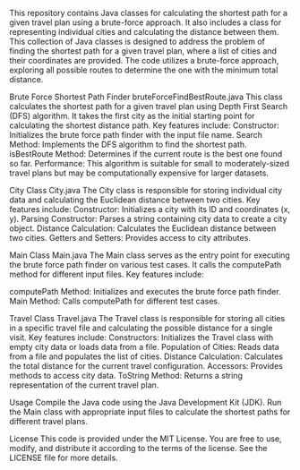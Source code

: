 This repository contains Java classes for calculating the shortest path for a given travel plan using a brute-force approach. It also includes a class for representing individual cities and calculating the distance between them.
This collection of Java classes is designed to address the problem of finding the shortest path for a given travel plan, where a list of cities and their coordinates are provided. The code utilizes a brute-force approach, 
exploring all possible routes to determine the one with the minimum total distance.

Brute Force Shortest Path Finder
bruteForceFindBestRoute.java
This class calculates the shortest path for a given travel plan using Depth First Search (DFS) algorithm. It takes the first city as the initial starting point for calculating the shortest distance path. Key features include:
Constructor: Initializes the brute force path finder with the input file name.
Search Method: Implements the DFS algorithm to find the shortest path.
isBestRoute Method: Determines if the current route is the best one found so far.
Performance: This algorithm is suitable for small to moderately-sized travel plans but may be computationally expensive for larger datasets.


City Class
City.java
The City class is responsible for storing individual city data and calculating the Euclidean distance between two cities. Key features include:
Constructor: Initializes a city with its ID and coordinates (x, y).
Parsing Constructor: Parses a string containing city data to create a city object.
Distance Calculation: Calculates the Euclidean distance between two cities.
Getters and Setters: Provides access to city attributes.

Main Class
Main.java
The Main class serves as the entry point for executing the brute force path finder on various test cases. It calls the computePath method for different input files. Key features include:

computePath Method: Initializes and executes the brute force path finder.
Main Method: Calls computePath for different test cases.

Travel Class
Travel.java
The Travel class is responsible for storing all cities in a specific travel file and calculating the possible distance for a single visit. Key features include:
Constructors: Initializes the Travel class with empty city data or loads data from a file.
Population of Cities: Reads data from a file and populates the list of cities.
Distance Calculation: Calculates the total distance for the current travel configuration.
Accessors: Provides methods to access city data.
ToString Method: Returns a string representation of the current travel plan.

Usage
Compile the Java code using the Java Development Kit (JDK).
Run the Main class with appropriate input files to calculate the shortest paths for different travel plans.

License
This code is provided under the MIT License. You are free to use, modify, and distribute it according to the terms of the license. See the LICENSE file for more details.
